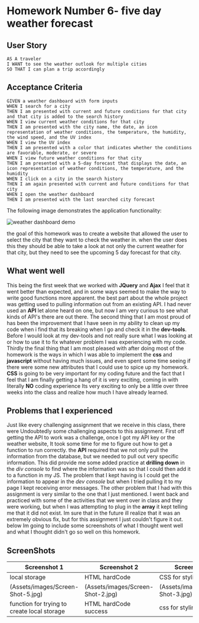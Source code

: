 # Homework Number 6- five day weather forecast

## User Story

```
AS A traveler
I WANT to see the weather outlook for multiple cities
SO THAT I can plan a trip accordingly
```

## Acceptance Criteria

```
GIVEN a weather dashboard with form inputs
WHEN I search for a city
THEN I am presented with current and future conditions for that city and that city is added to the search history
WHEN I view current weather conditions for that city
THEN I am presented with the city name, the date, an icon representation of weather conditions, the temperature, the humidity, the wind speed, and the UV index
WHEN I view the UV index
THEN I am presented with a color that indicates whether the conditions are favorable, moderate, or severe
WHEN I view future weather conditions for that city
THEN I am presented with a 5-day forecast that displays the date, an icon representation of weather conditions, the temperature, and the humidity
WHEN I click on a city in the search history
THEN I am again presented with current and future conditions for that city
WHEN I open the weather dashboard
THEN I am presented with the last searched city forecast
```

The following image demonstrates the application functionality:

![weather dashboard demo](./Assets/06-server-side-apis-homework-demo.png)

the goal of this homework was to create a website that allowed the user to select the city that they want to check the weather in. when the user does this they should be able to take a look at not only the current weather for that city, but they need to see the upcoming 5 day forecast for that city.


## What went well

This being the first week that we worked with **JQuery** and **Ajax** I feel that it went better than expected, and in some ways seemed to make the way to write good functions more apparent. the best part about the whole project was getting used to pulling information out from an existing API. I had never used an **API** let alone heard on one, but now I am very curious to see what kinds of API's there are out there.
The second thing that I am most proud of has been the improvement that I have seen in my ability to clean up my code when i find that its breaking when I go and check it in the __dev-tools__. Before I would look at my dev-tools and not really sure what I was looking at or how to use it to fix whatever problem I was experiencing with my code.
Thirdly the final thing that I am most pleased with after doing most of the homework is the ways in which I was able to implement the **css** and **javascript** without having much issues, and even spent some time seeing if there were some new attributes that I could use to spice up my homework. **CSS** is going to be very important for my coding future and the fact that I feel that I am finally getting a hang of it is very exciting, coming in with literally **NO** coding experience Its very exciting to only be a little over three weeks into the class and realize how much I have already learned. 


## Problems that I experienced

Just like every challenging assignment that we receive in this class, there were Undoubtedly some challenging aspects to this assignment. First off getting the API to work was a challenge, once I got my API key or the weather website, It took some time for me to figure out how to get a function to run correctly. the **API** required that we not only pull the information from the database, but we needed to pull out very specific information. This did provide me some added practice at __drilling down__ in the *div console* to find where the information was so that I could then add it to a function in my JS. The problem that I kept having is I could get the information to appear in the *dev console* but when I tried pulling it to my page I kept receiving error messages.
The other problem that I had with this assignment is very similar to the one that I just mentioned. I went back and practiced with some of the activities that we went over in class and they were working, but when I was attempting to plug in the __array__ it kept telling me that it did not exist. Im sure that in the future ill realize that it was an extremely obvious fix, but for this assignment I just couldn't figure it out. below Im going to include some screenshots of what I thought went well and what I thought didn't go so well on this homework.

## ScreenShots

Screenshot 1 | Screenshot 2  | Screenshot 3 | Screenshot 4
------------ | ------------- | ------------ | -------------
local storage | HTML hardCode | CSS for styling | addition to API |
(Assets/images/Screen-Shot-5.jpg) | (Assets/images/Screen-Shot-2.jpg) | (Assets/images/Screen-Shot-3.jpg) | (Assets/images/Screen-Shot-4.jpg)
function for trying to create local storage | HTML hardCode success| css for styling | function for creating API return.